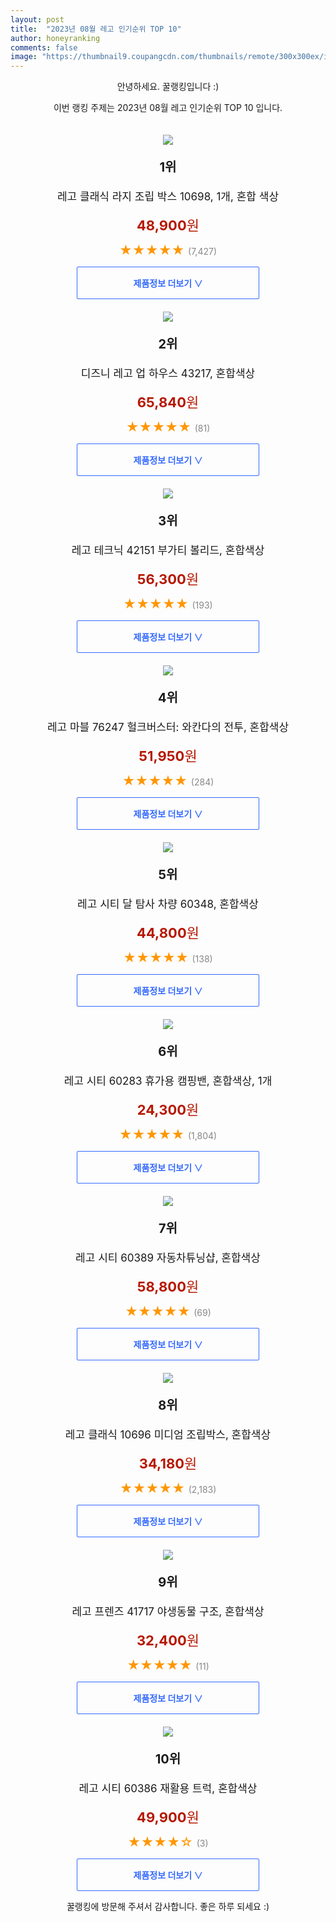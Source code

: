 ```yaml
---
layout: post
title:  "2023년 08월 레고 인기순위 TOP 10"
author: honeyranking
comments: false
image: "https://thumbnail9.coupangcdn.com/thumbnails/remote/300x300ex/image/retail/images/8576285764019271-a5109073-927f-4f70-8a06-7aa5bbf4659d.jpg"
---
```

<p style="text-align: center;">안녕하세요. 꿀랭킹입니다 :)</p>
<p style="text-align: center;">이번 랭킹 주제는 2023년 08월 레고 인기순위 TOP 10 입니다.</p><center><img src="https://thumbnail9.coupangcdn.com/thumbnails/remote/300x300ex/image/retail/images/8576285764019271-a5109073-927f-4f70-8a06-7aa5bbf4659d.jpg" style="margin-top:20px" /></center><p style="text-align: center; font-size: 20px"><b>1위</b></p><p style="text-align: center; font-size: 17px">레고 클래식 라지 조립 박스 10698, 1개, 혼합 색상</p><p style="text-align: center;"><span style="color: #b61800; font-size: 22px;"><b>48,900</b>원</span></p><p style="text-align: center;"><span style="color: #ff9600; font-size: 20px;">★★★★★ </span><span style="color: #878787;">(7,427)</span></p><center><a href="https://link.coupang.com/a/58TZr"><div style="font-size: 14px; display: inline-block; padding: 15px 90px; color: #346aff; border-radius: 2px; border: 1px solid #346aff; cursor: pointer;"><b>제품정보 더보기 &or;</b></div></a></center><center><img src="https://thumbnail7.coupangcdn.com/thumbnails/remote/300x300ex/image/retail/images/2023/03/16/11/0/a6a700b7-1352-4bb1-bff1-ff413a308460.png" style="margin-top:20px" /></center><p style="text-align: center; font-size: 20px"><b>2위</b></p><p style="text-align: center; font-size: 17px">디즈니 레고 업 하우스 43217, 혼합색상</p><p style="text-align: center;"><span style="color: #b61800; font-size: 22px;"><b>65,840</b>원</span></p><p style="text-align: center;"><span style="color: #ff9600; font-size: 20px;">★★★★★ </span><span style="color: #878787;">(81)</span></p><center><a href="https://link.coupang.com/a/58TZw"><div style="font-size: 14px; display: inline-block; padding: 15px 90px; color: #346aff; border-radius: 2px; border: 1px solid #346aff; cursor: pointer;"><b>제품정보 더보기 &or;</b></div></a></center><center><img src="https://thumbnail8.coupangcdn.com/thumbnails/remote/300x300ex/image/retail/images/2022/12/15/13/8/6fbb2c6d-9d2c-4a63-89fc-11dbc56787cb.png" style="margin-top:20px" /></center><p style="text-align: center; font-size: 20px"><b>3위</b></p><p style="text-align: center; font-size: 17px">레고 테크닉 42151 부가티 볼리드, 혼합색상</p><p style="text-align: center;"><span style="color: #b61800; font-size: 22px;"><b>56,300</b>원</span></p><p style="text-align: center;"><span style="color: #ff9600; font-size: 20px;">★★★★★ </span><span style="color: #878787;">(193)</span></p><center><a href="https://link.coupang.com/a/58TZz"><div style="font-size: 14px; display: inline-block; padding: 15px 90px; color: #346aff; border-radius: 2px; border: 1px solid #346aff; cursor: pointer;"><b>제품정보 더보기 &or;</b></div></a></center><center><img src="https://thumbnail10.coupangcdn.com/thumbnails/remote/300x300ex/image/retail/images/2022/12/15/13/0/4768ca08-202f-498c-863a-e890859ec86a.png" style="margin-top:20px" /></center><p style="text-align: center; font-size: 20px"><b>4위</b></p><p style="text-align: center; font-size: 17px">레고 마블 76247 헐크버스터: 와칸다의 전투, 혼합색상</p><p style="text-align: center;"><span style="color: #b61800; font-size: 22px;"><b>51,950</b>원</span></p><p style="text-align: center;"><span style="color: #ff9600; font-size: 20px;">★★★★★ </span><span style="color: #878787;">(284)</span></p><center><a href="https://link.coupang.com/a/58TZB"><div style="font-size: 14px; display: inline-block; padding: 15px 90px; color: #346aff; border-radius: 2px; border: 1px solid #346aff; cursor: pointer;"><b>제품정보 더보기 &or;</b></div></a></center><center><img src="https://thumbnail8.coupangcdn.com/thumbnails/remote/300x300ex/image/vendor_inventory/1d67/65d0922f610865383bf63846dd2578e892f57b58034cbcc755b0faeda524.jpg" style="margin-top:20px" /></center><p style="text-align: center; font-size: 20px"><b>5위</b></p><p style="text-align: center; font-size: 17px">레고 시티 달 탐사 차량 60348, 혼합색상</p><p style="text-align: center;"><span style="color: #b61800; font-size: 22px;"><b>44,800</b>원</span></p><p style="text-align: center;"><span style="color: #ff9600; font-size: 20px;">★★★★★ </span><span style="color: #878787;">(138)</span></p><center><a href="https://link.coupang.com/a/58TZC"><div style="font-size: 14px; display: inline-block; padding: 15px 90px; color: #346aff; border-radius: 2px; border: 1px solid #346aff; cursor: pointer;"><b>제품정보 더보기 &or;</b></div></a></center><center><img src="https://thumbnail9.coupangcdn.com/thumbnails/remote/300x300ex/image/retail/images/1211302031623729-b213c47f-79a7-4d54-9611-5fe7db51f389.jpg" style="margin-top:20px" /></center><p style="text-align: center; font-size: 20px"><b>6위</b></p><p style="text-align: center; font-size: 17px">레고 시티 60283 휴가용 캠핑밴, 혼합색상, 1개</p><p style="text-align: center;"><span style="color: #b61800; font-size: 22px;"><b>24,300</b>원</span></p><p style="text-align: center;"><span style="color: #ff9600; font-size: 20px;">★★★★★ </span><span style="color: #878787;">(1,804)</span></p><center><a href="https://link.coupang.com/a/58TZD"><div style="font-size: 14px; display: inline-block; padding: 15px 90px; color: #346aff; border-radius: 2px; border: 1px solid #346aff; cursor: pointer;"><b>제품정보 더보기 &or;</b></div></a></center><center><img src="https://thumbnail6.coupangcdn.com/thumbnails/remote/300x300ex/image/retail/images/2022/12/15/13/3/dd72f4d8-9d32-4d01-bae5-989253deee1a.png" style="margin-top:20px" /></center><p style="text-align: center; font-size: 20px"><b>7위</b></p><p style="text-align: center; font-size: 17px">레고 시티 60389 자동차튜닝샵, 혼합색상</p><p style="text-align: center;"><span style="color: #b61800; font-size: 22px;"><b>58,800</b>원</span></p><p style="text-align: center;"><span style="color: #ff9600; font-size: 20px;">★★★★★ </span><span style="color: #878787;">(69)</span></p><center><a href="https://link.coupang.com/a/58TZE"><div style="font-size: 14px; display: inline-block; padding: 15px 90px; color: #346aff; border-radius: 2px; border: 1px solid #346aff; cursor: pointer;"><b>제품정보 더보기 &or;</b></div></a></center><center><img src="https://thumbnail10.coupangcdn.com/thumbnails/remote/300x300ex/image/retail/images/5058579917757512-a7012327-31a9-4991-9ad6-8c8df757a74f.jpg" style="margin-top:20px" /></center><p style="text-align: center; font-size: 20px"><b>8위</b></p><p style="text-align: center; font-size: 17px">레고 클래식 10696 미디엄 조립박스, 혼합색상</p><p style="text-align: center;"><span style="color: #b61800; font-size: 22px;"><b>34,180</b>원</span></p><p style="text-align: center;"><span style="color: #ff9600; font-size: 20px;">★★★★★ </span><span style="color: #878787;">(2,183)</span></p><center><a href="https://link.coupang.com/a/58TZF"><div style="font-size: 14px; display: inline-block; padding: 15px 90px; color: #346aff; border-radius: 2px; border: 1px solid #346aff; cursor: pointer;"><b>제품정보 더보기 &or;</b></div></a></center><center><img src="https://thumbnail8.coupangcdn.com/thumbnails/remote/300x300ex/image/rs_quotation_api/qnyxkc37/6e44e112b5244c778f6ceab2fe11a2ad.jpg" style="margin-top:20px" /></center><p style="text-align: center; font-size: 20px"><b>9위</b></p><p style="text-align: center; font-size: 17px">레고 프렌즈 41717 야생동물 구조, 혼합색상</p><p style="text-align: center;"><span style="color: #b61800; font-size: 22px;"><b>32,400</b>원</span></p><p style="text-align: center;"><span style="color: #ff9600; font-size: 20px;">★★★★★ </span><span style="color: #878787;">(11)</span></p><center><a href="https://link.coupang.com/a/58TZH"><div style="font-size: 14px; display: inline-block; padding: 15px 90px; color: #346aff; border-radius: 2px; border: 1px solid #346aff; cursor: pointer;"><b>제품정보 더보기 &or;</b></div></a></center><center><img src="https://thumbnail6.coupangcdn.com/thumbnails/remote/300x300ex/image/retail/images/2022/12/15/13/2/8dee9559-d17d-42aa-a271-402d2e706784.png" style="margin-top:20px" /></center><p style="text-align: center; font-size: 20px"><b>10위</b></p><p style="text-align: center; font-size: 17px">레고 시티 60386 재활용 트럭, 혼합색상</p><p style="text-align: center;"><span style="color: #b61800; font-size: 22px;"><b>49,900</b>원</span></p><p style="text-align: center;"><span style="color: #ff9600; font-size: 20px;">★★★★☆ </span><span style="color: #878787;">(3)</span></p><center><a href="https://link.coupang.com/a/58TZJ"><div style="font-size: 14px; display: inline-block; padding: 15px 90px; color: #346aff; border-radius: 2px; border: 1px solid #346aff; cursor: pointer;"><b>제품정보 더보기 &or;</b></div></a></center><p style="text-align: center;">꿀랭킹에 방문해 주셔서 감사합니다. 좋은 하루 되세요 :)</p>